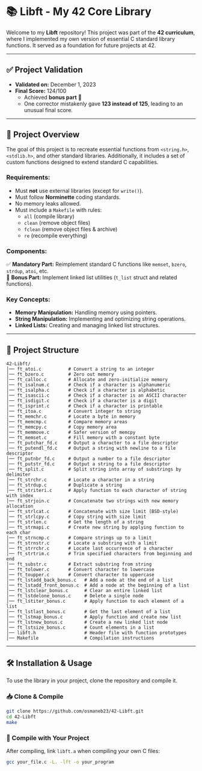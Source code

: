 # 📚 Libft - My 42 Core Library

Welcome to my **Libft** repository! This project was part of the **42 curriculum**, where I implemented my own version of essential C standard library functions. It served as a foundation for future projects at 42.

---

## **✅ Project Validation**
- **Validated on:** December 1, 2023  
- **Final Score:** 124/100  
  - Achieved **bonus part** 🎉  
  - One corrector mistakenly gave **123 instead of 125**, leading to an unusual final score.

---

## **📜 Project Overview**
The goal of this project is to recreate essential functions from `<string.h>`, `<stdlib.h>`, and other standard libraries. Additionally, it includes a set of custom functions designed to extend standard C capabilities.

### **Requirements:**
- Must **not** use external libraries (except for `write()`).
- Must follow **Norminette** coding standards.
- No memory leaks allowed.
- Must include a `Makefile` with rules:
  - `all` (compile library)
  - `clean` (remove object files)
  - `fclean` (remove object files & archive)
  - `re` (recompile everything)

### **Components:**
✅ **Mandatory Part:** Reimplement standard C functions like `memset`, `bzero`, `strdup`, `atoi`, etc.  
🚀 **Bonus Part:** Implement linked list utilities (`t_list` struct and related functions).  

### **Key Concepts:**
- **Memory Manipulation:** Handling memory using pointers.
- **String Manipulation:** Implementing and optimizing string operations.
- **Linked Lists:** Creating and managing linked list structures.

---

## **📂 Project Structure**
```
42-Libft/
│── ft_atoi.c          # Convert a string to an integer
│── ft_bzero.c         # Zero out memory
│── ft_calloc.c        # Allocate and zero-initialize memory
│── ft_isalnum.c       # Check if a character is alphanumeric
│── ft_isalpha.c       # Check if a character is alphabetic
│── ft_isascii.c       # Check if a character is an ASCII character
│── ft_isdigit.c       # Check if a character is a digit
│── ft_isprint.c       # Check if a character is printable
│── ft_itoa.c          # Convert integer to string
│── ft_memchr.c        # Locate a byte in memory
│── ft_memcmp.c        # Compare memory areas
│── ft_memcpy.c        # Copy memory area
│── ft_memmove.c       # Safer version of memcpy
│── ft_memset.c        # Fill memory with a constant byte
│── ft_putchar_fd.c    # Output a character to a file descriptor
│── ft_putendl_fd.c    # Output a string with newline to a file descriptor
│── ft_putnbr_fd.c     # Output a number to a file descriptor
│── ft_putstr_fd.c     # Output a string to a file descriptor
│── ft_split.c         # Split string into array of substrings by delimiter
│── ft_strchr.c        # Locate a character in a string
│── ft_strdup.c        # Duplicate a string
│── ft_striteri.c      # Apply function to each character of string with index
│── ft_strjoin.c       # Concatenate two strings with new memory allocation
│── ft_strlcat.c       # Concatenate with size limit (BSD-style)
│── ft_strlcpy.c       # Copy string with size limit
│── ft_strlen.c        # Get the length of a string
│── ft_strmapi.c       # Create new string by applying function to each char
│── ft_strncmp.c       # Compare strings up to a limit
│── ft_strnstr.c       # Locate a substring with a limit
│── ft_strrchr.c       # Locate last occurrence of a character
│── ft_strtrim.c       # Trim specified characters from beginning and end
│── ft_substr.c        # Extract substring from string
│── ft_tolower.c       # Convert character to lowercase
│── ft_toupper.c       # Convert character to uppercase
│── ft_lstadd_back_bonus.c   # Add a node at the end of a list
│── ft_lstadd_front_bonus.c  # Add a node at the beginning of a list
│── ft_lstclear_bonus.c      # Clear an entire linked list
│── ft_lstdelone_bonus.c     # Delete a single node
│── ft_lstiter_bonus.c       # Apply function to each element of a list
│── ft_lstlast_bonus.c       # Get the last element of a list
│── ft_lstmap_bonus.c        # Apply function and create new list
│── ft_lstnew_bonus.c        # Create a new linked list node
│── ft_lstsize_bonus.c       # Count elements in a list
│── libft.h                  # Header file with function prototypes
│── Makefile                 # Compilation instructions
```

---

## **🛠️ Installation & Usage**
To use the library in your project, clone the repository and compile it.

### **📥 Clone & Compile**
```sh
git clone https://github.com/osmaneb23/42-Libft.git
cd 42-Libft
make
```

### **📌 Compile with Your Project**
After compiling, link `libft.a` when compiling your own C files:

```sh
gcc your_file.c -L. -lft -o your_program
```
